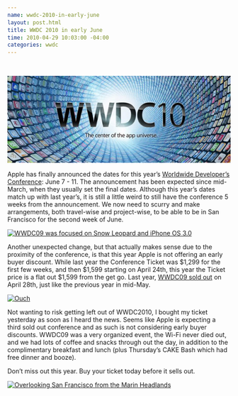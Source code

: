 ```yaml
---
name: wwdc-2010-in-early-june
layout: post.html
title: WWDC 2010 in early June
time: 2010-04-29 10:03:00 -04:00
categories: wwdc
---
```

 

![](wwdc10.jpg)

Apple has finally announced the dates for this year’s [Worldwide Developer’s Conference](http://developer.apple.com/wwdc/): June 7 - 11\. The announcement has been expected since mid-March, when they usually set the final dates. Although this year’s dates match up with last year’s, it is still a little weird to still have the conference 5 weeks from the announcement. We now need to scurry and make arrangements, both travel-wise and project-wise, to be able to be in San Francisco for the second week of June.

[![WWDC09 was focused on Snow Leopard and iPhone OS 3.0](http://farm3.static.flickr.com/2434/3608676202_1592eae291.jpg)](http://www.flickr.com/photos/hramos/3608676202/)

Another unexpected change, but that actually makes sense due to the proximity of the conference, is that this year Apple is not offering an early buyer discount. While last year the Conference Ticket was $1,299 for the first few weeks, and then $1,599 starting on April 24th, this year the Ticket price is a flat out $1,599 from the get go. Last year, [WWDC09 sold out](http://www.tuaw.com/2009/04/28/wwdc-09-is-a-sellout-time-to-call-your-ticket-scalper/) on April 28th, just like the previous year in mid-May. 

[![Ouch](http://farm4.static.flickr.com/3064/4561541645_83f66e43e4.jpg)](http://www.flickr.com/photos/hramos/4561541645/)

Not wanting to risk getting left out of WWDC2010, I bought my ticket yesterday as soon as I heard the news. Seems like Apple is expecting a third sold out conference and as such is not considering early buyer discounts. WWDC09 was a very organized event, the Wi-Fi never died out, and we had lots of coffee and snacks through out the day, in addition to the complimentary breakfast and lunch (plus Thursday’s CAKE Bash which had free dinner and booze).

Don’t miss out this year. Buy your ticket today before it sells out.

[![Overlooking San Francisco from the Marin Headlands](http://farm4.static.flickr.com/3405/3606018518_811143042d.jpg)](http://www.flickr.com/photos/hramos/3606018518/)
